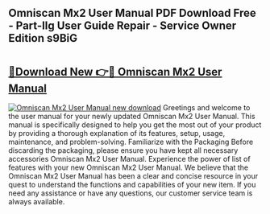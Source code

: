 ## Omniscan Mx2 User Manual PDF Download Free - Part-IIg User Guide Repair - Service Owner Edition s9BiG

# <h2><a href="http://cf10256.oget.top/?id=Omniscan+Mx2+User+Manual">🔗Download New 👉🔴 Omniscan Mx2 User Manual</a></h2>

[![Omniscan Mx2 User Manual new download](https://i.imgur.com/5g1atiW.png)](http://cf10256.oget.top/?id=Omniscan+Mx2+User+Manual)
Greetings and welcome to the user manual for your newly updated Omniscan Mx2 User Manual. This manual is specifically designed to help you get the most out of your product by providing a thorough explanation of its features, setup, usage, maintenance, and problem-solving. Familiarize with the Packaging Before discarding the packaging, please ensure you have kept all necessary accessories Omniscan Mx2 User Manual. Experience the power of list of features with your new Omniscan Mx2 User Manual. We believe that the Omniscan Mx2 User Manual has been a clear and concise resource in your quest to understand the functions and capabilities of your new item. If you need any assistance or have any questions, our customer service team is always available.
